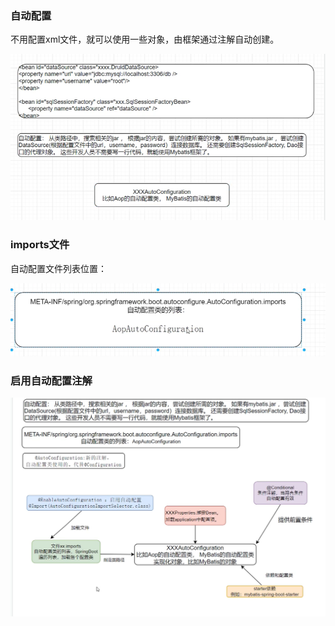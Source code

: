 ### 自动配置

不用配置xml文件，就可以使用一些对象，由框架通过注解自动创建。

![image-20230424215235128](./pic/image-20230424215235128.png)

### imports文件

自动配置文件列表位置：

![image-20230424215702606](./pic/image-20230424215702606.png)

### 启用自动配置注解

![image-20230425223103803](./pic/image-20230425223103803.png)
